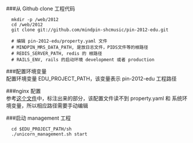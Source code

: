 ###从 Github clone 工程代码
```
  mkdir -p /web/2012
  cd /web/2012
  git clone git://github.com/mindpin-shcmusic/pin-2012-edu.git

  # 编辑 pin-2012-edu/property.yaml 文件
  # MINDPIN_MRS_DATA_PATH, 是放日志文件，PIDS文件等的根路径
  # REDIS_SERVER_PATH, redis 的 根路径
  # RAILS_ENV, rails 的启动环境 development 或者 production

```

###配置环境变量<br/>
  配置环境变量 EDU_PROJECT_PATH，该变量表示 pin-2012-edu 工程路径

###nginx 配置<br/>
  参考[这个文件](https://github.com/mindpin-shcmusic/pin-2012-edu/conf/nginx.production.conf.demo)中，标注出来的部分，该配置文件读不到 property.yaml 和 系统环境变量，所以相应路径需要手动编辑


###启动 management 工程<br/>
```
  cd $EDU_PROJECT_PATH/sh
  ./unicorn_management.sh start
```
